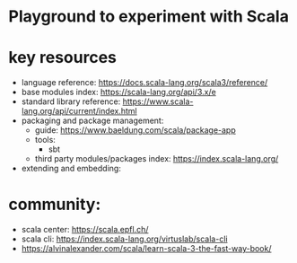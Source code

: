 # Playground to experiment with Scala
# key resources
* language reference: https://docs.scala-lang.org/scala3/reference/
* base modules index: https://scala-lang.org/api/3.x/e
* standard library reference: https://www.scala-lang.org/api/current/index.html 
* packaging and package management:
    * guide: https://www.baeldung.com/scala/package-app
    * tools:
        * sbt
	* third party modules/packages index: https://index.scala-lang.org/
* extending and embedding:

# community:
* scala center: https://scala.epfl.ch/
* scala cli: https://index.scala-lang.org/virtuslab/scala-cli
* https://alvinalexander.com/scala/learn-scala-3-the-fast-way-book/
